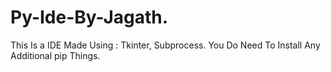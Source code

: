 # Py-Ide-By-Jagath.
This Is a IDE Made Using : Tkinter, Subprocess.
You Do Need To Install Any Additional pip Things.
